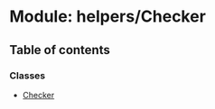 # Module: helpers/Checker

## Table of contents

### Classes

- [Checker](../wiki/helpers.Checker.Checker)
